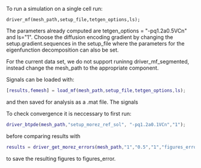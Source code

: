 To run a simulation on a single cell run:

```
driver_mf(mesh_path,setup_file,tetgen_options,ls);
```
The parameters already computed are tetgen_options = "-pq1.2a0.5VCn" and ls="1". Choose the diffusion encoding gradient by changing the setup.gradient.sequences in the setup_file where the parameters for the eigenfunction decomposition can also be set.

For the current data set, we do not support runinng driver_mf_segmented, instead change the mesh_path to the appropriate component.

Signals can be loaded with:

```matlab
[results,femesh] = load_mf(mesh_path,setup_file,tetgen_options,ls);
```
and then saved for analysis as a .mat file. The signals 

To check convergence it is neccessary to first run:

```matlab
driver_btpde(mesh_path,"setup_morez_ref_sol", "-pq1.2a0.1VCn","1");
```
before comparing results with
```matlab
results = driver_get_morez_errors(mesh_path,"1","0.5","1","figures_error");  
```
to save the resulting figures to figures_error.

